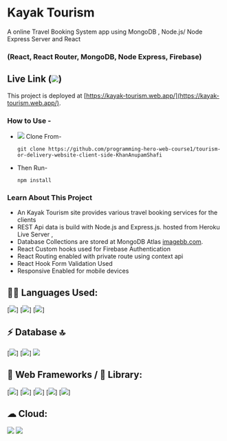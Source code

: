 # Kayak Tourism

A online Travel Booking System app using MongoDB , Node.js/ Node Express Server and React

### (React, React Router, MongoDB, Node Express, Firebase)

## Live Link (<img src="https://img.shields.io/badge/firebase-ffca28?style=for-the-badge&logo=firebase&logoColor=black" />)

This project is deployed at [https://kayak-tourism.web.app/](https://kayak-tourism.web.app/).

### How to Use -

- <img src="https://img.shields.io/badge/Git-F05032?style=for-the-badge&logo=git&logoColor=white" /> Clone From-

  ```
  git clone https://github.com/programming-hero-web-course1/tourism-or-delivery-website-client-side-KhanAnupamShafi
  ```

- Then Run-

  ```
  npm install
  ```

### Learn About This Project

- An Kayak Tourism site provides various travel booking services for the clients
- REST Api data is build with Node.js and Express.js. hosted from Heroku Live Server ,
- Database Collections are stored at MongoDB Atlas [imagebb.com](https://ibb.co/album/ym8YfF).
- React Custom hooks used for Firebase Authentication
- React Routing enabled with private route using context api
- React Hook Form Validation Used
- Responsive Enabled for mobile devices

## 👩‍💻 Languages Used:

[<img src="https://img.shields.io/badge/HTML5-E34F26?style=for-the-badge&logo=html5&logoColor=white"/>]
[<img src="https://img.shields.io/badge/CSS3-1572B6?style=for-the-badge&logo=css3&logoColor=white"/>]
[<img src="https://img.shields.io/badge/JavaScript-323330?style=for-the-badge&logo=javascript&logoColor=F7DF1"/>]

## ⚡ Database 🔝

[<img src="https://img.shields.io/badge/MongoDB-4EA94B?style=for-the-badge&logo=mongodb&logoColor=white"/>]
[<img src="https://img.shields.io/badge/Node.js-339933?style=for-the-badge&logo=nodedotjs&logoColor=white" />]
<img src="https://img.shields.io/badge/Express.js-000000?style=for-the-badge&logo=express&logoColor=white"/>

## 🚀 Web Frameworks / 📱 Library:

[<img src="https://img.shields.io/badge/React-20232A?style=for-the-badge&logo=react&logoColor=61DAFB" />]
[<img src="https://img.shields.io/badge/Material--UI-0081CB?style=for-the-badge&logo=material-ui&logoColor=white" />]
[<img src="https://img.shields.io/badge/Bootstrap-563D7C?style=for-the-badge&logo=bootstrap&logoColor=white" />]
[<img src="https://img.shields.io/badge/React_Router-CA4245?style=for-the-badge&logo=react-router&logoColor=white" />]
[<img src="https://img.shields.io/badge/npm-CB3837?style=for-the-badge&logo=npm&logoColor=white"/>]

## ☁ Cloud:

<img src="https://img.shields.io/badge/firebase-ffca28?style=for-the-badge&logo=firebase&logoColor=black" />
<img src="https://img.shields.io/badge/Heroku-430098?style=for-the-badge&logo=heroku&logoColor=white" />
